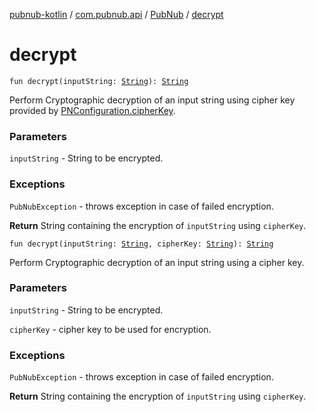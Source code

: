 [pubnub-kotlin](../../index.md) / [com.pubnub.api](../index.md) / [PubNub](index.md) / [decrypt](./decrypt.md)

# decrypt

`fun decrypt(inputString: `[`String`](https://kotlinlang.org/api/latest/jvm/stdlib/kotlin/-string/index.html)`): `[`String`](https://kotlinlang.org/api/latest/jvm/stdlib/kotlin/-string/index.html)

Perform Cryptographic decryption of an input string using cipher key provided by [PNConfiguration.cipherKey](../-p-n-configuration/cipher-key.md).

### Parameters

`inputString` - String to be encrypted.

### Exceptions

`PubNubException` - throws exception in case of failed encryption.

**Return**
String containing the encryption of `inputString` using `cipherKey`.

`fun decrypt(inputString: `[`String`](https://kotlinlang.org/api/latest/jvm/stdlib/kotlin/-string/index.html)`, cipherKey: `[`String`](https://kotlinlang.org/api/latest/jvm/stdlib/kotlin/-string/index.html)`): `[`String`](https://kotlinlang.org/api/latest/jvm/stdlib/kotlin/-string/index.html)

Perform Cryptographic decryption of an input string using a cipher key.

### Parameters

`inputString` - String to be encrypted.

`cipherKey` - cipher key to be used for encryption.

### Exceptions

`PubNubException` - throws exception in case of failed encryption.

**Return**
String containing the encryption of `inputString` using `cipherKey`.

